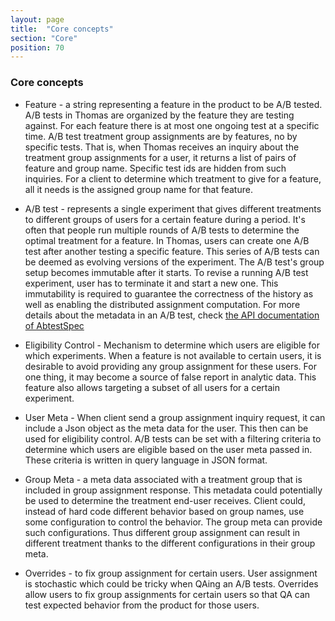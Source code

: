 ```yaml
---
layout: page
title:  "Core concepts"
section: "Core"
position: 70
---
```




### Core concepts


* Feature - a string representing a feature in the product to be A/B tested. 
A/B tests in Thomas are organized by the feature they are testing against. 
For each feature there is at most one ongoing test at a specific time.
A/B test treatment group assignments are by features, no by specific tests. 
That is, when Thomas receives an inquiry about the treatment group assignments for a user,
 it returns a list of pairs of feature and group name.
 Specific test ids are hidden from such inquiries. 
 For a client to determine which treatment to give for a feature,
  all it needs is the assigned group name for that feature.   
          
* A/B test - represents a single experiment that gives different treatments 
to different groups of users for a certain feature during a period. 
It's often that people run multiple rounds of A/B tests to determine the optimal 
treatment for a feature. In Thomas, users can create one A/B test after another 
testing a specific feature. This series of A/B tests can be deemed as evolving 
versions of the experiment. The A/B test's group setup becomes immutable after it starts.
 To revise a running A/B test experiment, user has to terminate it and start a new one. 
 This immutability is required to guarantee the correctness of the history as well 
 as enabling the distributed assignment computation. 
 For more details about the metadata in an A/B test, check [the API documentation of AbtestSpec](https://iheartradio.github.io/thomas/api/com/iheart/thomas/model/AbtestSpec.html)


* Eligibility Control - 
Mechanism to determine which users are eligible for which experiments. 
When a feature is not available to certain users, it is desirable to avoid
 providing any group assignment for these users. 
For one thing, it may become a source of false report in analytic data. 
This feature also allows targeting a subset of all users for a certain experiment.

* User Meta - When client send a group
 assignment inquiry request, it can include a Json object as the meta data for the user. 
  This then can be used for eligibility control. A/B tests can be set with a 
 filtering criteria to determine which users are eligible based on 
  the user meta passed in. These criteria is written in query language in JSON format.     
    

* Group Meta - a meta data associated with a treatment group that is included in group 
assignment response. This metadata could potentially be used to determine the treatment
 end-user receives. Client could, instead of hard code different behavior based on group
  names, use some configuration to control the behavior. 
  The group meta can provide such configurations. Thus different group assignment can result
   in different treatment thanks to the different configurations in their group meta. 

* Overrides - to fix group assignment for certain users. User assignment is stochastic 
which could be tricky when QAing an A/B tests. Overrides allow users to fix group assignments
 for certain users so that QA can test expected behavior from the product for those users.  